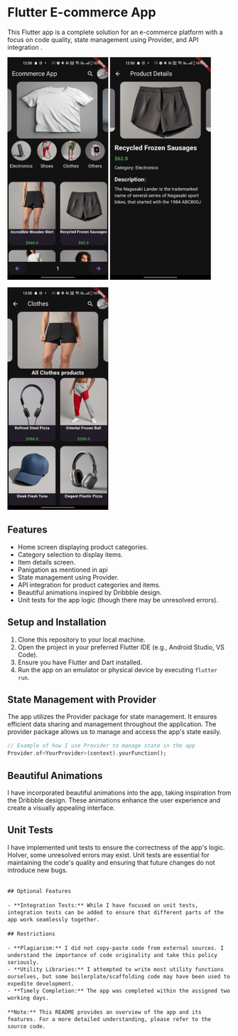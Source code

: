 # Flutter E-commerce App

This Flutter app is a complete solution for an e-commerce platform with a focus on code quality, state management using Provider, and API integration .

<img src="pic1.jpg" alt="drawing" height="500"/>                 <img src="pic2.jpg" alt="drawing" height="500"/>



<img src="pic3.jpg" alt="drawing" height="500"/>                 

## Features

- Home screen displaying product categories.
- Category selection to display items.
- Item details screen.
- Panigation as mentioned in api
- State management using Provider.
- API integration for product categories and items.
- Beautiful animations inspired by Dribbble design.
- Unit tests for the app logic (though there may be unresolved errors).

## Setup and Installation

1. Clone this repository to your local machine.
2. Open the project in your preferred Flutter IDE (e.g., Android Studio, VS Code).
3. Ensure you have Flutter and Dart installed.
4. Run the app on an emulator or physical device by executing `flutter run`.

## State Management with Provider

The app utilizes the Provider package for state management. It ensures efficient data sharing and management throughout the application. The provider package allows us to manage and access the app's state easily.

```dart
// Example of how I use Provider to manage state in the app
Provider.of<YourProvider>(context).yourFunction();
```



## Beautiful Animations

I have incorporated beautiful animations into the app, taking inspiration from the Dribbble design. These animations enhance the user experience and create a visually appealing interface.

## Unit Tests

I have implemented unit tests to ensure the correctness of the app's logic. HoIver, some unresolved errors may exist. Unit tests are essential for maintaining the code's quality and ensuring that future changes do not introduce new bugs.


```

## Optional Features

- **Integration Tests:** While I have focused on unit tests, integration tests can be added to ensure that different parts of the app work seamlessly together.

## Restrictions

- **Plagiarism:** I did not copy-paste code from external sources. I understand the importance of code originality and take this policy seriously.
- **Utility Libraries:** I attempted to write most utility functions ourselves, but some boilerplate/scaffolding code may have been used to expedite development.
- **Timely Completion:** The app was completed within the assigned two working days.

**Note:** This README provides an overview of the app and its features. For a more detailed understanding, please refer to the source code.
